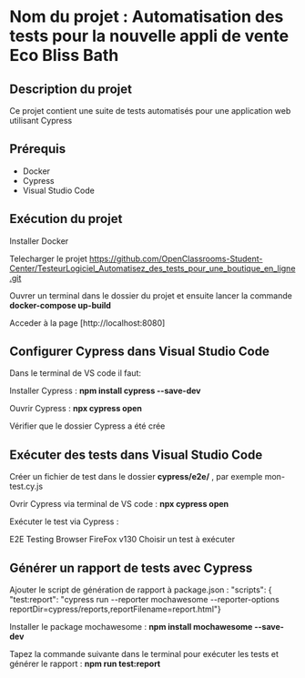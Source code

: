 # Nom du projet : Automatisation des tests pour la nouvelle appli de vente Eco Bliss Bath

## Description du projet
Ce projet contient une suite de tests automatisés pour une application web utilisant Cypress

## Prérequis
- Docker 
- Cypress
- Visual Studio Code

## Exécution du projet 

 Installer Docker

 Telecharger le projet https://github.com/OpenClassrooms-Student-Center/TesteurLogiciel_Automatisez_des_tests_pour_une_boutique_en_ligne.git
  
 Ouvrer un terminal dans le dossier du projet et ensuite lancer la commande **docker-compose up-build**

 Acceder à la page [http://localhost:8080]

## Configurer Cypress dans Visual Studio Code 

Dans le terminal de VS code il faut:

Installer Cypress : **npm install cypress --save-dev**

Ouvrir Cypress : **npx cypress open**

Vérifier que le dossier Cypress a été crée

## Exécuter des tests dans Visual Studio Code

Créer un fichier de test dans le dossier **cypress/e2e/** , par exemple mon-test.cy.js

Ovrir Cypress via terminal de VS code :  **npx cypress open**

Exécuter le test via Cypress : 

E2E Testing
Browser FireFox v130 
Choisir un test à exécuter 

## Générer un rapport de tests avec Cypress

Ajouter le script de génération de rapport à package.json : 
"scripts": {
    "test:report": "cypress run --reporter mochawesome --reporter-options reportDir=cypress/reports,reportFilename=report.html"}

Installer le package mochawesome : **npm install mochawesome --save-dev**

Tapez la commande suivante dans le terminal pour exécuter les tests et générer le rapport : **npm run test:report**